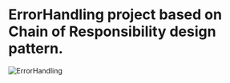 # ErrorHandling project based on Chain of Responsibility design pattern.

![ErrorHandling](https://user-images.githubusercontent.com/39872982/166893129-ce78c5b2-417e-495e-9fcf-09cb7a4eb8e4.png)
